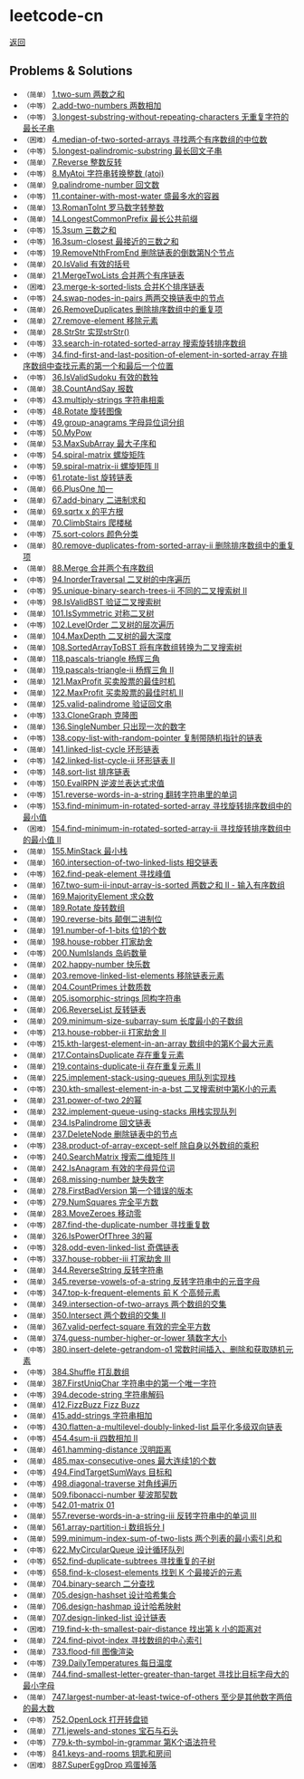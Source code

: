 # leetcode-cn
[返回](./README.md)

## Problems & Solutions
* `（简单）`  [1.two-sum 两数之和](./problems/1.two-sum/README.md)
* `（中等）`  [2.add-two-numbers 两数相加](./problems/2.add-two-numbers/README.md) 
* `（中等）`  [3.longest-substring-without-repeating-characters 无重复字符的最长子串](./problems/3.longest-substring-without-repeating-characters/README.md) 
* `（困难）`  [4.median-of-two-sorted-arrays 寻找两个有序数组的中位数](./problems/4.median-of-two-sorted-arrays/README.md)
* `（中等）`  [5.longest-palindromic-substring 最长回文子串](./problems/5.longest-palindromic-substring/README.md)
* `（简单）`  [7.Reverse 整数反转](./problems/7.Reverse/README.md) 
* `（中等）`  [8.MyAtoi 字符串转换整数 (atoi)](./problems/8.MyAtoi/README.md) 
* `（简单）`  [9.palindrome-number 回文数](./problems/9.palindrome-number/README.md)
* `（中等）`  [11.container-with-most-water 盛最多水的容器](./problems/11.container-with-most-water/README.md) 
* `（简单）`  [13.RomanToInt 罗马数字转整数](./problems/13.RomanToInt/README.md) 
* `（简单）`  [14.LongestCommonPrefix 最长公共前缀](./problems/14.LongestCommonPrefix/README.md) 
* `（中等）`  [15.3sum 三数之和](./problems/15.3sum/README.md)
* `（中等）`  [16.3sum-closest 最接近的三数之和](./problems/16.3sum-closest/README.md)
* `（中等）`  [19.RemoveNthFromEnd 删除链表的倒数第N个节点](./problems/19.RemoveNthFromEnd/README.md) 
* `（简单）`  [20.IsValid 有效的括号](./problems/20.IsValid/README.md) 
* `（简单）`  [21.MergeTwoLists 合并两个有序链表](./problems/21.MergeTwoLists/README.md) 
* `（困难）`  [23.merge-k-sorted-lists 合并K个排序链表](./problems/23.merge-k-sorted-lists/README.md)
* `（中等）`  [24.swap-nodes-in-pairs 两两交换链表中的节点](./problems/24.swap-nodes-in-pairs/README.md) 
* `（简单）`  [26.RemoveDuplicates 删除排序数组中的重复项](./problems/26.RemoveDuplicates/README.md) 
* `（简单）`  [27.remove-element 移除元素](./problems/27.remove-element/README.md) 
* `（简单）`  [28.StrStr 实现strStr()](./problems/28.StrStr/README.md) 
* `（中等）`  [33.search-in-rotated-sorted-array 搜索旋转排序数组](./problems/33.search-in-rotated-sorted-array/README.md)
* `（中等）`  [34.find-first-and-last-position-of-element-in-sorted-array 在排序数组中查找元素的第一个和最后一个位置](./problems/34.find-first-and-last-position-of-element-in-sorted-array/README.md)
* `（中等）`  [36.IsValidSudoku 有效的数独](./problems/36.IsValidSudoku/README.md) 
* `（简单）`  [38.CountAndSay 报数](./problems/38.CountAndSay/README.md) 
* `（中等）`  [43.multiply-strings 字符串相乘](./problems/43.multiply-strings/README.md)
* `（中等）`  [48.Rotate 旋转图像](./problems/48.Rotate/README.md) 
* `（中等）`  [49.group-anagrams 字母异位词分组](./problems/49.group-anagrams/README.md) 
* `（中等）`  [50.MyPow](./problems/50.MyPow/README.md) 
* `（简单）`  [53.MaxSubArray 最大子序和](./problems/53.MaxSubArray/README.md) 
* `（中等）`  [54.spiral-matrix 螺旋矩阵](./problems/54.spiral-matrix/README.md) 
* `（中等）`  [59.spiral-matrix-ii 螺旋矩阵 II](./problems/59.spiral-matrix-ii/README.md)
* `（中等）`  [61.rotate-list 旋转链表](./problems/61.rotate-list/README.md) 
* `（简单）`  [66.PlusOne 加一](./problems/66.PlusOne/README.md) 
* `（简单）`  [67.add-binary 二进制求和](./problems/67.add-binary/README.md) 
* `（简单）`  [69.sqrtx x 的平方根](./problems/69.sqrtx/README.md)
* `（简单）`  [70.ClimbStairs 爬楼梯](./problems/70.ClimbStairs/README.md) 
* `（中等）`  [75.sort-colors 颜色分类](./problems/75.sort-colors/README.md) 
* `（简单）`  [80.remove-duplicates-from-sorted-array-ii 删除排序数组中的重复项](./problems/80.remove-duplicates-from-sorted-array-ii/README.md) 
* `（简单）`  [88.Merge 合并两个有序数组](./problems/88.Merge/README.md) 
* `（中等）`  [94.InorderTraversal 二叉树的中序遍历](./problems/94.InorderTraversal/README.md) 
* `（中等）`  [95.unique-binary-search-trees-ii 不同的二叉搜索树 II](./problems/95.unique-binary-search-trees-ii/README.md) 
* `（中等）`  [98.IsValidBST 验证二叉搜索树](./problems/98.IsValidBST/README.md) 
* `（简单）`  [101.IsSymmetric 对称二叉树](./problems/101.IsSymmetric/README.md) 
* `（中等）`  [102.LevelOrder 二叉树的层次遍历](./problems/102.LevelOrder/README.md) 
* `（简单）`  [104.MaxDepth 二叉树的最大深度](./problems/104.MaxDepth/README.md) 
* `（简单）`  [108.SortedArrayToBST 将有序数组转换为二叉搜索树](./problems/108.SortedArrayToBST/README.md) 
* `（简单）`  [118.pascals-triangle 杨辉三角](./problems/118.pascals-triangle/README.md) 
* `（简单）`  [119.pascals-triangle-ii 杨辉三角 II](./problems/119.pascals-triangle-ii/README.md) 
* `（简单）`  [121.MaxProfit 买卖股票的最佳时机](./problems/121.MaxProfit/README.md) 
* `（简单）`  [122.MaxProfit 买卖股票的最佳时机 II](./problems/122.MaxProfit/README.md) 
* `（简单）`  [125.valid-palindrome 验证回文串](./problems/125.valid-palindrome/README.md)
* `（中等）`  [133.CloneGraph 克隆图](./problems/133.CloneGraph/README.md) 
* `（简单）`  [136.SingleNumber 只出现一次的数字](./problems/136.SingleNumber/README.md) 
* `（中等）`  [138.copy-list-with-random-pointer 复制带随机指针的链表](./problems/138.copy-list-with-random-pointer/README.md) 
* `（简单）`  [141.linked-list-cycle 环形链表](./problems/141.linked-list-cycle/README.md) 
* `（中等）`  [142.linked-list-cycle-ii 环形链表 II](./problems/142.linked-list-cycle-ii/README.md) 
* `（中等）`  [148.sort-list 排序链表](./problems/148.sort-list/README.md)
* `（中等）`  [150.EvalRPN 逆波兰表达式求值](./problems/150.EvalRPN/README.md) 
* `（中等）`  [151.reverse-words-in-a-string 翻转字符串里的单词](./problems/151.reverse-words-in-a-string/README.md) 
* `（中等）`  [153.find-minimum-in-rotated-sorted-array 寻找旋转排序数组中的最小值](./problems/153.find-minimum-in-rotated-sorted-array/README.md)
* `（困难）`  [154.find-minimum-in-rotated-sorted-array-ii 寻找旋转排序数组中的最小值 II](./problems/154.find-minimum-in-rotated-sorted-array-ii/README.md)
* `（简单）`  [155.MinStack 最小栈](./problems/155.MinStack/README.md) 
* `（简单）`  [160.intersection-of-two-linked-lists 相交链表](./problems/160.intersection-of-two-linked-lists/README.md) 
* `（中等）`  [162.find-peak-element 寻找峰值](./problems/162.find-peak-element/README.md)
* `（简单）`  [167.two-sum-ii-input-array-is-sorted 两数之和 II - 输入有序数组](./problems/167.two-sum-ii-input-array-is-sorted/README.md) 
* `（简单）`  [169.MajorityElement 求众数](./problems/169.MajorityElement/README.md) 
* `（简单）`  [189.Rotate 旋转数组](./problems/189.Rotate/README.md) 
* `（简单）`  [190.reverse-bits 颠倒二进制位](./problems/190.reverse-bits/README.md) 
* `（简单）`  [191.number-of-1-bits 位1的个数](./problems/191.number-of-1-bits/README.md) 
* `（简单）`  [198.house-robber 打家劫舍](./problems/198.house-robber/README.md)
* `（中等）`  [200.NumIslands 岛屿数量](./problems/200.NumIslands/README.md) 
* `（简单）`  [202.happy-number 快乐数](./problems/202.happy-number/README.md) 
* `（简单）`  [203.remove-linked-list-elements 移除链表元素](./problems/203.remove-linked-list-elements/README.md) 
* `（简单）`  [204.CountPrimes 计数质数](./problems/204.CountPrimes/README.md) 
* `（简单）`  [205.isomorphic-strings 同构字符串](./problems/205.isomorphic-strings/README.md) 
* `（简单）`  [206.ReverseList 反转链表](./problems/206.ReverseList/README.md) 
* `（简单）`  [209.minimum-size-subarray-sum 长度最小的子数组](./problems/209.minimum-size-subarray-sum/README.md) 
* `（中等）`  [213.house-robber-ii 打家劫舍 II](./problems/213.house-robber-ii/README.md)
* `（中等）`  [215.kth-largest-element-in-an-array 数组中的第K个最大元素](./problems/215.kth-largest-element-in-an-array/README.md) 
* `（简单）`  [217.ContainsDuplicate 存在重复元素](./problems/217.ContainsDuplicate/README.md) 
* `（简单）`  [219.contains-duplicate-ii 存在重复元素 II](./problems/219.contains-duplicate-ii/README.md) 
* `（简单）`  [225.implement-stack-using-queues  用队列实现栈](./problems/225.implement-stack-using-queues/README.md) 
* `（中等）`  [230.kth-smallest-element-in-a-bst 二叉搜索树中第K小的元素](./problems/230.kth-smallest-element-in-a-bst/README.md)
* `（简单）`  [231.power-of-two 2的幂](./problems/231.power-of-two/README.md)
* `（简单）`  [232.implement-queue-using-stacks  用栈实现队列](./problems/232.implement-queue-using-stacks/README.md) 
* `（简单）`  [234.IsPalindrome 回文链表](./problems/234.IsPalindrome/README.md) 
* `（简单）`  [237.DeleteNode 删除链表中的节点](./problems/237.DeleteNode/README.md) 
* `（中等）`  [238.product-of-array-except-self 除自身以外数组的乘积](./problems/238.product-of-array-except-self/README.md)
* `（中等）`  [240.SearchMatrix 搜索二维矩阵 II](./problems/240.SearchMatrix/README.md) 
* `（简单）`  [242.IsAnagram 有效的字母异位词](./problems/242.IsAnagram/README.md) 
* `（简单）`  [268.missing-number 缺失数字](./problems/268.missing-number/README.md) 
* `（简单）`  [278.FirstBadVersion 第一个错误的版本](./problems/278.FirstBadVersion/README.md) 
* `（中等）`  [279.NumSquares 完全平方数](./problems/279.NumSquares/README.md) 
* `（简单）`  [283.MoveZeroes 移动零](./problems/283.MoveZeroes/README.md) 
* `（中等）`  [287.find-the-duplicate-number 寻找重复数](./problems/287.find-the-duplicate-number/README.md)
* `（简单）`  [326.IsPowerOfThree 3的幂](./problems/326.IsPowerOfThree/README.md) 
* `（中等）`  [328.odd-even-linked-list 奇偶链表](./problems/328.odd-even-linked-list/README.md) 
* `（中等）`  [337.house-robber-iii 打家劫舍 III](./problems/337.house-robber-iii/README.md)
* `（简单）`  [344.ReverseString 反转字符串](./problems/344.ReverseString/README.md) 
* `（简单）`  [345.reverse-vowels-of-a-string 反转字符串中的元音字母](./problems/345.reverse-vowels-of-a-string/README.md) 
* `（中等）`  [347.top-k-frequent-elements 前 K 个高频元素](./problems/347.top-k-frequent-elements/README.md) 
* `（简单）`  [349.intersection-of-two-arrays 两个数组的交集](./problems/349.intersection-of-two-arrays/README.md) 
* `（简单）`  [350.Intersect 两个数组的交集 II](./problems/350.Intersect/README.md) 
* `（简单）`  [367.valid-perfect-square 有效的完全平方数](./problems/367.valid-perfect-square/README.md)
* `（简单）`  [374.guess-number-higher-or-lower 猜数字大小](./problems/374.guess-number-higher-or-lower/README.md)
* `（中等）`  [380.insert-delete-getrandom-o1 常数时间插入、删除和获取随机元素](./problems/380.insert-delete-getrandom-o1/README.md) 
* `（中等）`  [384.Shuffle 打乱数组](./problems/384.Shuffle/README.md) 
* `（简单）`  [387.FirstUniqChar 字符串中的第一个唯一字符](./problems/387.FirstUniqChar/README.md) 
* `（中等）`  [394.decode-string 字符串解码](./problems/394.decode-string/README.md) 
* `（简单）`  [412.FizzBuzz Fizz Buzz](./problems/412.FizzBuzz/README.md) 
* `（简单）`  [415.add-strings 字符串相加](./problems/415.add-strings/README.md) 
* `（中等）`  [430.flatten-a-multilevel-doubly-linked-list 扁平化多级双向链表](./problems/430.flatten-a-multilevel-doubly-linked-list/README.md) 
* `（中等）`  [454.4sum-ii 四数相加 II](./problems/454.4sum-ii/README.md) 
* `（简单）`  [461.hamming-distance 汉明距离](./problems/461.hamming-distance/README.md) 
* `（简单）`  [485.max-consecutive-ones 最大连续1的个数](./problems/485.max-consecutive-ones/README.md) 
* `（中等）`  [494.FindTargetSumWays 目标和](./problems/494.FindTargetSumWays/README.md) 
* `（中等）`  [498.diagonal-traverse 对角线遍历](./problems/498.diagonal-traverse/README.md) 
* `（简单）`  [509.fibonacci-number 斐波那契数](./problems/509.fibonacci-number/README.md) 
* `（中等）`  [542.01-matrix 01](./problems/542.01-matrix/README.md) 
* `（简单）`  [557.reverse-words-in-a-string-iii 反转字符串中的单词 III](./problems/557.reverse-words-in-a-string-iii/README.md) 
* `（简单）`  [561.array-partition-i 数组拆分 I](./problems/561.array-partition-i/README.md) 
* `（简单）`  [599.minimum-index-sum-of-two-lists 两个列表的最小索引总和](./problems/599.minimum-index-sum-of-two-lists/README.md) 
* `（中等）`  [622.MyCircularQueue 设计循环队列](./problems/622.MyCircularQueue/README.md) 
* `（中等）`  [652.find-duplicate-subtrees 寻找重复的子树](./problems/652.find-duplicate-subtrees/README.md) 
* `（中等）`  [658.find-k-closest-elements 找到 K 个最接近的元素](./problems/658.find-k-closest-elements/README.md)
* `（简单）`  [704.binary-search 二分查找](./problems/704.binary-search/README.md)
* `（简单）`  [705.design-hashset 设计哈希集合](./problems/705.design-hashset/README.md) 
* `（简单）`  [706.design-hashmap 设计哈希映射](./problems/706.design-hashmap/README.md) 
* `（简单）`  [707.design-linked-list 设计链表](./problems/707.design-linked-list/README.md) 
* `（困难）`  [719.find-k-th-smallest-pair-distance 找出第 k 小的距离对](./problems/719.find-k-th-smallest-pair-distance/README.md)
* `（简单）`  [724.find-pivot-index 寻找数组的中心索引](./problems/724.find-pivot-index/README.md) 
* `（简单）`  [733.flood-fill 图像渲染](./problems/733.flood-fill/README.md) 
* `（中等）`  [739.DailyTemperatures 每日温度](./problems/739.DailyTemperatures/README.md) 
* `（简单）`  [744.find-smallest-letter-greater-than-target 寻找比目标字母大的最小字母](./problems/744.find-smallest-letter-greater-than-target/README.md)
* `（简单）`  [747.largest-number-at-least-twice-of-others 至少是其他数字两倍的最大数](./problems/747.largest-number-at-least-twice-of-others/README.md) 
* `（中等）`  [752.OpenLock 打开转盘锁](./problems/752.OpenLock/README.md) 
* `（简单）`  [771.jewels-and-stones 宝石与石头](./problems/771.jewels-and-stones/README.md) 
* `（中等）`  [779.k-th-symbol-in-grammar 第K个语法符号](./problems/779.k-th-symbol-in-grammar/README.md) 
* `（中等）`  [841.keys-and-rooms 钥匙和房间](./problems/841.keys-and-rooms/README.md) 
* `（困难）`  [887.SuperEggDrop 鸡蛋掉落](./problems/887.SuperEggDrop/README.md) 
